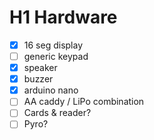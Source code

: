 # H1 Hardware

- [x] 16 seg display
- [ ] generic keypad
- [x] speaker
- [x] buzzer
- [x] arduino nano
- [ ] AA caddy / LiPo combination
- [ ] Cards & reader?
- [ ] Pyro?
